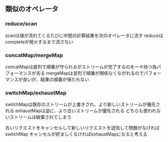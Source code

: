 ## 類似のオペレータ

### reduce/scan
scanは値が流れてくるたびに中間の計算結果を次のオペレータに流す
reduceはcompleteが発火するまで流さない

### concatMap/mergeMap
concatMapは直列で順番が守られるがストリームが完了するのを一々待つ為パフォーマンスが劣る
mergeMapは並列で順番が関係なくながれるのでパフォーマンスが良いが、結果の順番が保たれない

### switchMap/exhaustMap
switchMapは既存のストリームが上書きされ、より新しいストリームが優先される
exhaustMapは逆に、より古いストリームが優先される
どちらも使われないストリームは破棄されてしまう

古いリクエストをキャンセルして新しいリクエストを送信して問題がなければswitchMap
キャンセルが好ましくなければexhaustMapになると考える